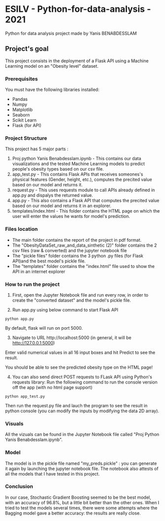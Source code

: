 # ESILV - Python-for-data-analysis - 2021
Python for data analysis project made by Yanis BENABDESSLAM

## Project's goal
This project consists in the deployment of a Flask API using a Machine Learning model on an "Obesity level" dataset.

### Prerequisites

You must have the following libraries installed:
  - Pandas
  - Numpy
  - Matplotlib
  - Seaborn
  - Scikit Learn
  - Flask (for API)

### Project Structure
This project has 5 major parts :
1. Proj python Yanis Benabdesslam.ipynb - This contains our data visualizations and the tested Machine Learning models to predict people's obesity types based on our csv file.
2. app_test.py - This contains Flask APIs that receives someones's physical features (Gender, height, etc.), computes the precited value based on our model and returns it.
3. request.py - This uses requests module to call APIs already defined in app.py and dispalys the returned value.
4. app.py - This also contains a Flask API that computes the precited value based on our model and returns it in an explorer.
5. templates/index.html - This folder contains the HTML page on which the user will enter the values he wants for model's prediction.

### Files location
- The main folder contains the report of the project in pdf format.
- The "ObesityDataSet_raw_and_data_sinthetic (2)" folder contains the 2 csv files (raw & converted) and the jupyter notebook file
- The "pickle files" folder contains the 3 python .py files (for Flask API)and the best model's pickle file.
- The "templates" folder contains the "index.html" file used to show the API in an internet explorer

### How to run the project
1. First, open the Jupyter Notebook file and run every row, in order to create the "converted dataset" and the model's pickle file.

2. Run app.py using below command to start Flask API
```
python app.py
```
By default, flask will run on port 5000.

3. Navigate to URL http://localhost:5000 (in general, it will be http://127.0.0.1:5000)

Enter valid numerical values in all 16 input boxes and hit Predict to see the result.

You should be able to see the predicted obesity type on the HTML page!

4. You can also send direct POST requests to FLask API using Python's requests library:
Run the following command to run the console version off the app (with no html page support)
```
python app_test.py
```
Then run the request.py file and lauch the program to see the result in python console (you can modify the inputs by modifying the data 2D array).

### Visuals
All the vizuals can be found in the Jupyter Notebook file called "Proj Python Yanis Benabdesslam.ipynb".

### Model
The model is in the pickle file named "my_preds.pickle" : you can generate it again by launching the jupyter notebook file.
The notebook also attests of all the models that I have tested in this project.

### Conclusion
In our case, Stochastic Gradient Boosting seemed to be the best model, with an accuracy of 96.8%, but a little bit better than the other ones. When I tried to test the models several times, there were some attempts where the Bagging model gave a better accuracy: the results are really close.
